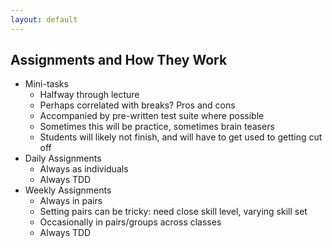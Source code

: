 ```yaml
---
layout: default
---
```


## Assignments and How They Work

* Mini-tasks
  * Halfway through lecture
  * Perhaps correlated with breaks?  Pros and cons
  * Accompanied by pre-written test suite where possible
  * Sometimes this will be practice, sometimes brain teasers
  * Students will likely not finish, and will have to get used to getting cut off
* Daily Assignments
  * Always as individuals
  * Always TDD
* Weekly Assignments
  * Always in pairs
  * Setting pairs can be tricky: need close skill level, varying skill set
  * Occasionally in pairs/groups across classes
  * Always TDD
